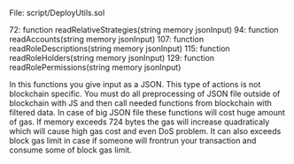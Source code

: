 File: script/DeployUtils.sol

72:  function readRelativeStrategies(string memory jsonInput)
94:  function readAccounts(string memory jsonInput)
107: function readRoleDescriptions(string memory jsonInput)
115: function readRoleHolders(string memory jsonInput)
129: function readRolePermissions(string memory jsonInput)

In this functions you give input as a JSON. This type of actions is not blockchain specific. You must do all preprocessing of JSON file outside of blockchain with JS and then call needed functions from blockchain with filtered data. In case of big JSON file these functions will cost huge amount of gas. If memory exceeds 724 bytes the gas will increase quadraticaly which will cause high gas cost and even DoS problem. It can also exceeds block gas limit in case if someone will frontrun your transaction and consume some of block gas limit.
